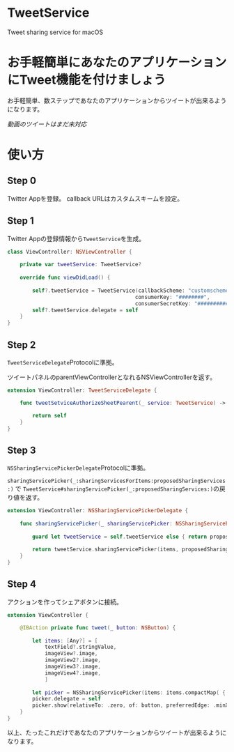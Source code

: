 # TweetService
Tweet sharing service for macOS


# お手軽簡単にあなたのアプリケーションにTweet機能を付けましょう

お手軽簡単、数ステップであなたのアプリケーションからツイートが出来るようになります。

_動画のツイートはまだ未対応_

# 使い方

## Step 0

Twitter Appを登録。
callback URLはカスタムスキームを設定。

## Step 1

Twitter Appの登録情報から`TweetService`を生成。

```swift
class ViewController: NSViewController {
    
    private var tweetService: TweetService?
    
    override func viewDidLoad() {
    
        self?.tweetService = TweetService(callbackScheme: "customscheme",  // カスタムスキームは何でもOK
                                         consumerKey: "########",
                                         consumerSecretKey: "###############")
        self?.tweetService.delegate = self
    }
}
```

## Step 2

`TweetServiceDelegate`Protocolに準拠。

ツイートパネルのparentViewControllerとなれるNSViewControllerを返す。

```swift
extension ViewController: TweetServiceDelegate {

    func tweetSetviceAuthorizeSheetPearent(_ service: TweetService) -> NSViewController? {

        return self
    }
}
```


## Step 3

`NSSharingServicePickerDelegate`Protocolに準拠。

`sharingServicePicker(_:sharingServicesForItems:proposedSharingServices:)` で `TweetService#sharingServicePicker(_:proposedSharingServices:)`の戻り値を返す。

```swift
extension ViewController: NSSharingServicePickerDelegate {
    
    func sharingServicePicker(_ sharingServicePicker: NSSharingServicePicker, sharingServicesForItems items: [Any], proposedSharingServices proposedServices: [NSSharingService]) -> [NSSharingService] {
        
        guard let tweetService = self.tweetService else { return proposedServices }
        
        return tweetService.sharingServicePicker(items, proposedSharingServices: proposedServices)
    }
}
```

## Step 4

アクションを作ってシェアボタンに接続。

```swift
extension ViewController {

    @IBAction private func tweet(_ button: NSButton) {
        
        let items: [Any?] = [
            textField?.stringValue,
            imageView?.image,
            imageView2?.image,
            imageView3?.image,
            imageView4?.image,
            ]
        
        let picker = NSSharingServicePicker(items: items.compactMap( { $0 } ))
        picker.delegate = self
        picker.show(relativeTo: .zero, of: button, preferredEdge: .minX)
    }
}
```

以上、たったこれだけであなたのアプリケーションからツイートが出来るようになります。
